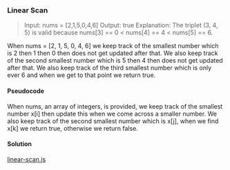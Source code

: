 ### Linear Scan

> Input: nums = [2,1,5,0,4,6]
Output: true
Explanation: The triplet (3, 4, 5) is valid because nums[3] == 0 < nums[4] == 4 < nums[5] == 6.

When nums = [2, 1, 5, 0, 4, 6] we keep track of the smallest number which is 2 then 1 then 0 then does not get updated after that. We also keep track of the second smallest number which is 5 then 4 then does not get updated after that. We also keep track of the third smallest number which is only ever 6 and when we get to that point we return true.

#### Pseudocode
When nums, an array of integers, is provided, we keep track of the smallest number x[i] then update this when we come across a smaller number. We also keep track of the second smallest number which is x[j], when we find x[k] we return true, otherwise we return false.

#### Solution
[linear-scan.js](linear-scan.js)